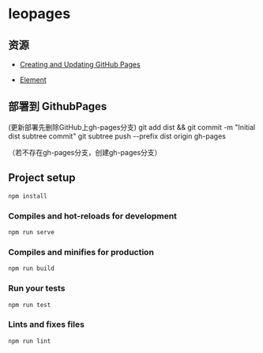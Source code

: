 # leopages

## 资源
- [Creating and Updating GitHub Pages](https://bytefish.de/blog/github_pages/)

- [Element](http://element-cn.eleme.io/#/zh-CN/component/layout)

## 部署到 GithubPages

(更新部署先删除GitHub上gh-pages分支)
git add dist && git commit -m "Initial dist subtree commit"
git subtree push --prefix dist origin gh-pages

（若不存在gh-pages分支，创建gh-pages分支）



## Project setup
```
npm install
```

### Compiles and hot-reloads for development
```
npm run serve
```

### Compiles and minifies for production
```
npm run build
```

### Run your tests
```
npm run test
```

### Lints and fixes files
```
npm run lint
```
